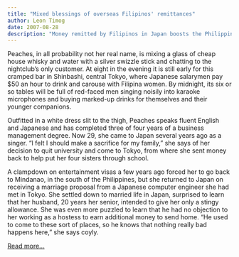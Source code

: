 ```yaml
---
title: "Mixed blessings of overseas Filipinos' remittances"
author: Leon Timog
date: 2007-08-28
description: "Money remitted by Filipinos in Japan boosts the Philippine economy but fosters dependancy"
---
```

Peaches, in all probability not her real name, is mixing a glass of cheap house whisky and water with a silver swizzle stick and chatting to the nightclub’s only customer. At eight in the evening it is still early for this cramped bar in Shinbashi, central Tokyo, where Japanese salarymen pay $50 an hour to drink and carouse with Filipina women. By midnight, its six or so tables will be full of red-faced men singing noisily into karaoke microphones and buying marked-up drinks for themselves and their younger companions.

Outfitted in a white dress slit to the thigh, Peaches speaks fluent English and Japanese and has completed three of four years of a business management degree. Now 29, she came to Japan several years ago as a singer. “I felt I should make a sacrifice for my family,” she says of her decision to quit university and come to Tokyo, from where she sent money back to help put her four sisters through school.

A clampdown on entertainment visas a few years ago forced her to go back to Mindanao, in the south of the Philippines, but she returned to Japan on receiving a marriage proposal from a Japanese computer engineer she had met in Tokyo. She settled down to married life in Japan, surprised to learn that her husband, 20 years her senior, intended to give her only a stingy allowance. She was even more puzzled to learn that he had no objection to her working as a hostess to earn additional money to send home. “He used to come to these sort of places, so he knows that nothing really bad happens here,” she says coyly.

[Read more...](https://www.ft.com/content/1111263e-54bf-11dc-890c-0000779fd2ac)

